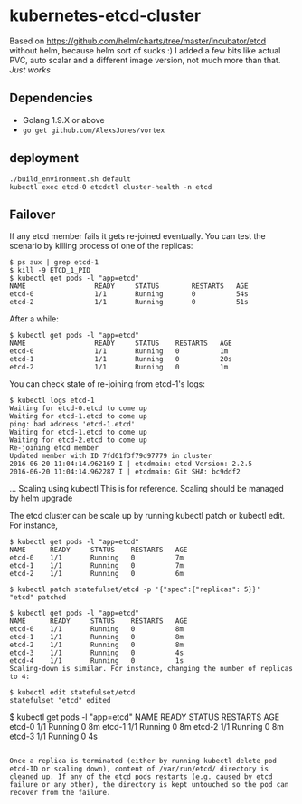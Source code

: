 # kubernetes-etcd-cluster

Based on https://github.com/helm/charts/tree/master/incubator/etcd without helm, because helm sort of sucks :)
I added a few bits like actual PVC, auto scalar and a different image version, not much more than that.
_Just works_

## Dependencies

- Golang 1.9.X or above  
- `go get github.com/AlexsJones/vortex`

## deployment
```
./build_environment.sh default
kubectl exec etcd-0 etcdctl cluster-health -n etcd
```


## Failover
If any etcd member fails it gets re-joined eventually. You can test the scenario by killing process of one of the replicas:
```
$ ps aux | grep etcd-1
$ kill -9 ETCD_1_PID
$ kubectl get pods -l "app=etcd"
NAME                 READY     STATUS        RESTARTS   AGE
etcd-0               1/1       Running       0          54s
etcd-2               1/1       Running       0          51s
```
After a while:
```
$ kubectl get pods -l "app=etcd"
NAME                 READY     STATUS    RESTARTS   AGE
etcd-0               1/1       Running   0          1m
etcd-1               1/1       Running   0          20s
etcd-2               1/1       Running   0          1m
```
You can check state of re-joining from etcd-1's logs:
```
$ kubectl logs etcd-1
Waiting for etcd-0.etcd to come up
Waiting for etcd-1.etcd to come up
ping: bad address 'etcd-1.etcd'
Waiting for etcd-1.etcd to come up
Waiting for etcd-2.etcd to come up
Re-joining etcd member
Updated member with ID 7fd61f3f79d97779 in cluster
2016-06-20 11:04:14.962169 I | etcdmain: etcd Version: 2.2.5
2016-06-20 11:04:14.962287 I | etcdmain: Git SHA: bc9ddf2
```
...
Scaling using kubectl
This is for reference. Scaling should be managed by helm upgrade

The etcd cluster can be scale up by running kubectl patch or kubectl edit. For instance,
```
$ kubectl get pods -l "app=etcd"
NAME      READY     STATUS    RESTARTS   AGE
etcd-0    1/1       Running   0          7m
etcd-1    1/1       Running   0          7m
etcd-2    1/1       Running   0          6m
```
```
$ kubectl patch statefulset/etcd -p '{"spec":{"replicas": 5}}'
"etcd" patched
```
```
$ kubectl get pods -l "app=etcd"
NAME      READY     STATUS    RESTARTS   AGE
etcd-0    1/1       Running   0          8m
etcd-1    1/1       Running   0          8m
etcd-2    1/1       Running   0          8m
etcd-3    1/1       Running   0          4s
etcd-4    1/1       Running   0          1s
Scaling-down is similar. For instance, changing the number of replicas to 4:
```
```
$ kubectl edit statefulset/etcd
statefulset "etcd" edited
```
$ kubectl get pods -l "app=etcd"
NAME      READY     STATUS    RESTARTS   AGE
etcd-0    1/1       Running   0          8m
etcd-1    1/1       Running   0          8m
etcd-2    1/1       Running   0          8m
etcd-3    1/1       Running   0          4s
```

Once a replica is terminated (either by running kubectl delete pod etcd-ID or scaling down), content of /var/run/etcd/ directory is cleaned up. If any of the etcd pods restarts (e.g. caused by etcd failure or any other), the directory is kept untouched so the pod can recover from the failure.
